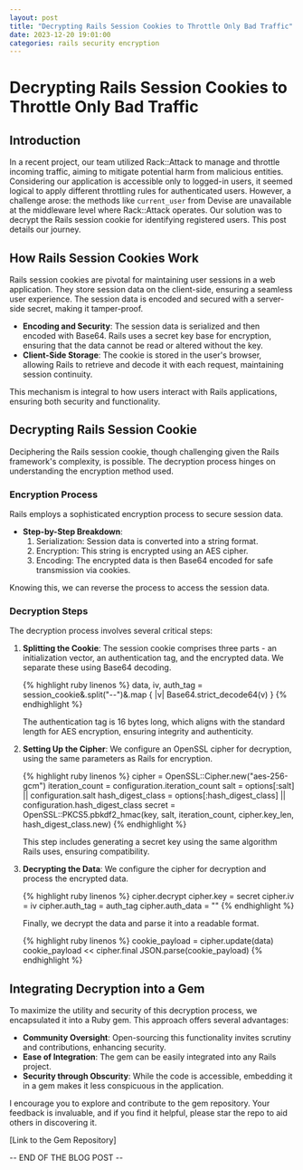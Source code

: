 ```yaml
---
layout: post
title: "Decrypting Rails Session Cookies to Throttle Only Bad Traffic"
date: 2023-12-20 19:01:00
categories: rails security encryption
---
```



# Decrypting Rails Session Cookies to Throttle Only Bad Traffic
## Introduction
In a recent project, our team utilized Rack::Attack to manage and throttle incoming traffic, aiming to mitigate potential harm from malicious entities. Considering our application is accessible only to logged-in users, it seemed logical to apply different throttling rules for authenticated users. However, a challenge arose: the methods like `current_user` from Devise are unavailable at the middleware level where Rack::Attack operates. Our solution was to decrypt the Rails session cookie for identifying registered users. This post details our journey.

## How Rails Session Cookies Work
Rails session cookies are pivotal for maintaining user sessions in a web application. They store session data on the client-side, ensuring a seamless user experience. The session data is encoded and secured with a server-side secret, making it tamper-proof. 

- **Encoding and Security**: The session data is serialized and then encoded with Base64. Rails uses a secret key base for encryption, ensuring that the data cannot be read or altered without the key.
- **Client-Side Storage**: The cookie is stored in the user's browser, allowing Rails to retrieve and decode it with each request, maintaining session continuity.

This mechanism is integral to how users interact with Rails applications, ensuring both security and functionality.

## Decrypting Rails Session Cookie
Deciphering the Rails session cookie, though challenging given the Rails framework's complexity, is possible. The decryption process hinges on understanding the encryption method used.

### Encryption Process
Rails employs a sophisticated encryption process to secure session data. 

- **Step-by-Step Breakdown**:
  1. Serialization: Session data is converted into a string format.
  2. Encryption: This string is encrypted using an AES cipher.
  3. Encoding: The encrypted data is then Base64 encoded for safe transmission via cookies.

Knowing this, we can reverse the process to access the session data.

### Decryption Steps
The decryption process involves several critical steps:

1. **Splitting the Cookie**: The session cookie comprises three parts - an initialization vector, an authentication tag, and the encrypted data. We separate these using Base64 decoding.

   {% highlight ruby linenos %}
   data, iv, auth_tag = session_cookie&.split("--")&.map { |v| Base64.strict_decode64(v) }
   {% endhighlight %}
   
   The authentication tag is 16 bytes long, which aligns with the standard length for AES encryption, ensuring integrity and authenticity.

2. **Setting Up the Cipher**:
   We configure an OpenSSL cipher for decryption, using the same parameters as Rails for encryption.

   {% highlight ruby linenos %}
   cipher = OpenSSL::Cipher.new("aes-256-gcm")
   iteration_count = configuration.iteration_count
   salt = options[:salt] || configuration.salt
   hash_digest_class = options[:hash_digest_class] || configuration.hash_digest_class
   secret = OpenSSL::PKCS5.pbkdf2_hmac(key, salt, iteration_count, cipher.key_len, hash_digest_class.new)
   {% endhighlight %}

   This step includes generating a secret key using the same algorithm Rails uses, ensuring compatibility.

3. **Decrypting the Data**:
   We configure the cipher for decryption and process the encrypted data.

   {% highlight ruby linenos %}
   cipher.decrypt
   cipher.key = secret
   cipher.iv = iv
   cipher.auth_tag = auth_tag
   cipher.auth_data = ""
   {% endhighlight %}

   Finally, we decrypt the data and parse it into a readable format.

   {% highlight ruby linenos %}
   cookie_payload = cipher.update(data)
   cookie_payload << cipher.final
   JSON.parse(cookie_payload)
   {% endhighlight %}

## Integrating Decryption into a Gem
To maximize the utility and security of this decryption process, we encapsulated it into a Ruby gem. This approach offers several advantages:

- **Community Oversight**: Open-sourcing this functionality invites scrutiny and contributions, enhancing security.
- **Ease of Integration**: The gem can be easily integrated into any Rails project.
- **Security through Obscurity**: While the code is accessible, embedding it in a gem makes it less conspicuous in the application.

I encourage you to explore and contribute to the gem repository. Your feedback is invaluable, and if you find it helpful, please star the repo to aid others in discovering it.

[Link to the Gem Repository]

-- END OF THE BLOG POST --
